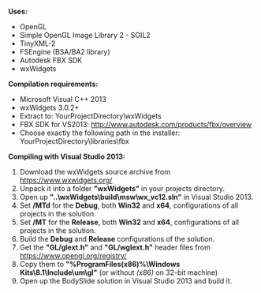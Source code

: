 **Uses:**
* OpenGL
* Simple OpenGL Image Library 2 - SOIL2
* TinyXML-2
* FSEngine (BSA/BA2 library)
* Autodesk FBX SDK
* wxWidgets

**Compilation requirements:**
* Microsoft Visual C++ 2013
* wxWidgets 3.0.2+
 * Extract to: YourProjectDirectory\wxWidgets
* FBX SDK for VS2013: http://www.autodesk.com/products/fbx/overview
 * Choose exactly the following path in the installer: YourProjectDirectory\libraries\fbx

**Compiling with Visual Studio 2013:**

1. Download the wxWidgets source archive from https://www.wxwidgets.org/
2. Unpack it into a folder **"wxWidgets"** in your projects directory.
3. Open up **"..\wxWidgets\build\msw\wx_vc12.sln"** in Visual Studio 2013.
4. Set **/MTd** for the **Debug**, both **Win32** and **x64**, configurations of all projects in the solution.
5. Set **/MT** for the **Release**, both **Win32** and **x64**, configurations of all projects in the solution.
6. Build the **Debug** and **Release** configurations of the solution.
7. Get the **"GL/glext.h"** and **"GL/wglext.h"** header files from https://www.opengl.org/registry/
8. Copy them to **"%ProgramFiles(x86)%\Windows Kits\8.1\Include\um\gl"** (or without *(x86)* on 32-bit machine)
9. Open up the BodySlide solution in Visual Studio 2013 and build it.